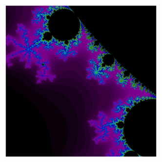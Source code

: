 <div align="center">
  <img src='x_min--0.7--x_max--0.5--y_min-0.4--y_max-0.6--res_step-0.0001-mandelbrot.png' width='600'>
</div>

<!--
**morganlbruce/morganlbruce** is a ✨ _special_ ✨ repository because its `README.md` (this file) appears on your GitHub profile.

Here are some ideas to get you started:

- 🔭 I’m currently working on ...
- 🌱 I’m currently learning ...
- 👯 I’m looking to collaborate on ...
- 🤔 I’m looking for help with ...
- 💬 Ask me about ...
- 📫 How to reach me: ...
- 😄 Pronouns: ...
- ⚡ Fun fact: ...
-->
